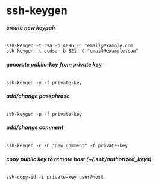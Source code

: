 # ssh-keygen

###### __create new keypair__
`ssh-keygen -t rsa -b 4096 -C "email@example.com`  
`ssh-keygen -t ecdsa -b 521 -C "email@example.com"`

###### __generate public-key from private key__
`ssh-keygen -y -f private-key`

###### __add/change passphrase__
`ssh-keygen -p -f private-key`

###### __add/change comment__
`ssh-keygen -c -C "new comment" -f private-key`

###### __copy public key to remote host (~/.ssh/authorized_keys)__
`ssh-copy-id -i private-key user@host`
